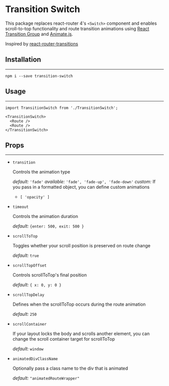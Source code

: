 # Transition Switch

This package replaces react-router 4's `<Switch>` component and enables scroll-to-top functionality and route transition animations using [React Transition Group](https://github.com/reactjs/react-transition-group) and
[Animate.js](https://github.com/animatedjs/animated).

Inspired by [react-router-transitions](https://github.com/gianlucacandiotti/react-router-transitions)

## Installation
---
`npm i --save transition-switch`

## Usage
---
```
import TransitionSwitch from './TransitionSwitch';
```
```
<TransitionSwitch>
  <Route />
  <Route />
</TransitionSwitch>
```

## Props
---
- `transition`

  Controls the animation type

  _default:_ `'fade'`
  _available:_ `'fade', 'fade-up', 'fade-down'`
  _custom:_ If you pass in a formatted object, you can define custom animations
  - `[ 'opacity' ]`

- `timeout`

  Controls the animation duration

  _default:_ `{enter: 500, exit: 500 }`

- `scrollToTop`

  Toggles whether your scroll position is preserved on route change

  _default:_ `true`

- `scrollTopOffset`

  Controls scrollToTop's final position

  _default:_ `{ x: 0, y: 0 }`

- `scrollTopDelay`

  Defines when the scrollToTop occurs during the route animation

  _default:_ `250`


- `scrollContainer`

  If your layout locks the body and scrolls another element, you can change the scroll container target for scrollToTop

  _default:_ `window`

- `animatedDivClassName`

  Optionally pass a class name to the div that is animated

  _default:_ `"animatedRouteWrapper"`
